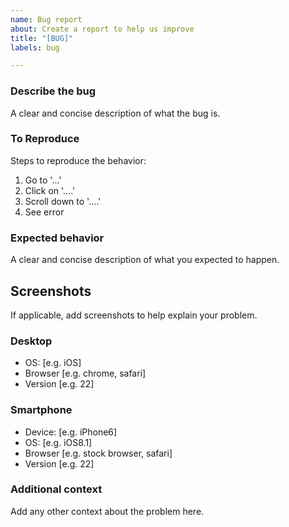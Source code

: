 ```yaml
---
name: Bug report
about: Create a report to help us improve
title: "[BUG]"
labels: bug

---
```


### Describe the bug
A clear and concise description of what the bug is.

### To Reproduce
Steps to reproduce the behavior:
1. Go to '...'
2. Click on '....'
3. Scroll down to '....'
4. See error

### Expected behavior
A clear and concise description of what you expected to happen.

## Screenshots
If applicable, add screenshots to help explain your problem.

### Desktop <!--please complete the following information)-->
 - OS: [e.g. iOS]
 - Browser [e.g. chrome, safari]
 - Version [e.g. 22]

### Smartphone <!--please complete the following information)-->
 - Device: [e.g. iPhone6]
 - OS: [e.g. iOS8.1]
 - Browser [e.g. stock browser, safari]
 - Version [e.g. 22]

### Additional context
Add any other context about the problem here.
